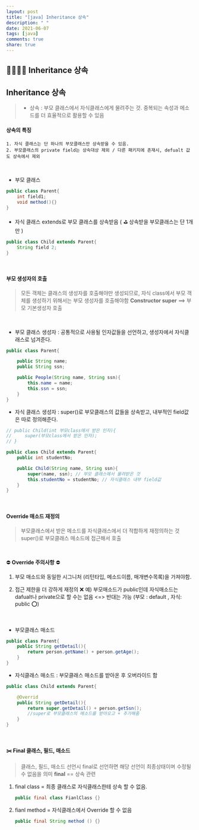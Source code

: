 ```yaml
---
layout: post
title: "[java] Inheritance 상속"
description: " "
date: 2021-06-07
tags: [java]
comments: true
share: true
---
```



## 👨‍👩‍👧‍👦 Inheritance 상속

## Inheritance 상속

> - 상속 : 부모 클래스에서 자식클래스에게 물려주는 것. 중복되는 속성과 메소드를 더 효율적으로 활용할 수 있음

#### 상속의 특징

    1. 자식 클래스는 단 하나의 부모클래스만 상속받을 수 있음.
    2. 부모클래스의 private field는 상속대상 제외 / 다른 패키지에 존재시, defualt 값도 상속에서 제외

<br />

- 부모 클래스

```java
public class Parent{
    int field1;
    void method(){}
}
```

- 자식 클래스
  extends로 부모 클래스를 상속받음 ( ⛳️ 상속받을 부모클래스는 단 1개만 )

```java
public class Child extends Parent{
    String field 2;
}
```

<br />

#### 부모 생성자의 호출

> 모든 객체는 클래스의 생성자를 호출해야만 생성되므로, 자식 class에서 부모 객체를 생성하기 위해서는 부모 생성자를 호출해야함
> **Constructor super** ==> 부모 기본생성자 호출

<br />

- 부모 클래스 생성자 : 공통적으로 사용될 인자값들을 선언하고, 생성자에서 자식클래스로 넘겨준다.

```java
public class Parent{

    public String name;
    public String ssn;

    public People(String name, String ssn){
        this.name = name;
        this.ssn = ssn;
    }
}
```

- 자식 클래스 생성자 : super()로 부모클래스의 값들을 상속받고, 내부적인 field값은 따로 정의해준다.

```java
// public Child(int 부모class에서 받은 인자){
//     super(부모class에서 받은 인자);
// }

public class Child extends Parent{
    public int studentNo;

    public Child(String name, String ssn){
        super(name, ssn); // 부모 클래스에서 물려받은 것
        this.studentNo = studentNo; // 자식클래스 내부 field값
    }
}

```

<br />

#### Override 매소드 재정의

> 부모클래스에서 받은 메소드를 자식클래스에서 더 적합하게 재정의하는 것
> super()로 부모클래스 매소드에 접근해서 호출

<br/>

⛔️ **Override 주의사항** ⛔️

1. 부모 매소드와 동일한 시그니처 (리턴타입, 메소드이름, 매개변수목록)을 가져야함.
2. 접근 제한을 더 강하게 재정의 ❌
   예) 부모매소드가 public인데 자식매소드는 dafualt나 private으로 할 수는 없음
   <=> 반대는 가능 (부모 : default , 자식: public ⭕️)

   <br />

- 부모클래스 매소드

```java
public class Parent{
    public String getDetail(){
        return person.getName() + person.getAge();
    }
}
```

- 자식클래스 매소드 : 부모클래스 매소드를 받아온 후 오버라이드 함

```java
public class Child extends Parent{

    @Overrid
    public String getDetail(){
        return super.getDetail() + person.getSsn();
        //super로 부모클래스의 메소드를 받아오고 + 추가해줌
    }
}
```

<br />

#### ✂️ Final 클래스, 필드, 매소드

> 클래스, 필드, 매소드 선언시 final로 선언하면 해당 선언이 최종상태이며 수정될 수 없음을 의미
> **final** == 상속 관련

1. final class = 최종 클래스로 자식클래스한테 상속 할 수 없음.
   ```java
   public final class FianlClass {}
   ```
2. fianl method = 자식클래스에서 Override 할 수 없음
   ```java
   public final String method () {}
   ```
